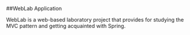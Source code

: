##WebLab Application

WebLab is a web-based laboratory project that provides for studying the MVC pattern and getting acquainted with Spring.
